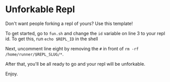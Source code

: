 # Unforkable Repl
Don't want people forking a repl of yours?  Use this template!  

To get started, go to `fun.sh` and change the `id` variable on line 3 to your repl id.  To get this, run `echo $REPL_ID` in the shell

Next, uncomment line eight by removing the `#` in front of `rm -rf /home/runner/$REPL_SLUG/*`.

After that, you'll be all ready to go and your repl will be unforkable.

Enjoy.